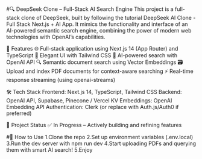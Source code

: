 #🔍 DeepSeek Clone – Full-Stack AI Search Engine
This project is a full-stack clone of DeepSeek, built by following the tutorial DeepSeek AI Clone - Full Stack Next.js + AI App. It mimics the functionality and interface of an AI-powered semantic search engine, combining the power of modern web technologies with OpenAI’s capabilities.

🚀 Features
🌐 Full-stack application using Next.js 14 (App Router) and TypeScript
🎨 Elegant UI with Tailwind CSS
🧠 AI-powered search with OpenAI API
🔍 Semantic document search using Vector Embeddings
🗃️ Upload and index PDF documents for context-aware searching
⚡ Real-time response streaming (using openai-streams)

🛠️ Tech Stack
Frontend: Next.js 14, TypeScript, Tailwind CSS
Backend: OpenAI API, Supabase, Pinecone / Vercel KV
Embeddings: OpenAI Embedding API
Authentication: Clerk (or replace with Auth.js/Auth0 if preferred)

📁 Project Status
✅ In Progress – Actively building and refining features

#📄 How to Use
1.Clone the repo
2.Set up environment variables (.env.local)
3.Run the dev server with npm run dev
4.Start uploading PDFs and querying them with smart AI search!
5.Enjoy

